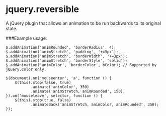 jquery.reversible
=================

A jQuery plugin that allows an animation to be run backwards to its original state.


###Example usage:

    $.addAnimation('animRounded', 'borderRadius', 4);
    $.addAnimation('animStretch', 'padding', '+=3px');
    $.addAnimation('animStretch', 'borderWidth', '+=3px');
    $.addAnimation('animStretch', 'borderStyle', 'solid');
    $.addAnimation('animColor', 'borderColor', bColor); // Supported by jQuery.color only.

    $(document).on('mouseenter', 'a', function () {
        $(this).stop(false, true)
               .animate('animColor', 350)
               .animate('animStretch, animRounded', 150);
    }).on('mouseleave', selector, function () {
        $(this).stop(true, false)
               .animateBack('animStretch, animColor, animRounded', 350);
    });
